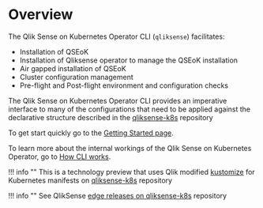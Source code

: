 # Overview

The Qlik Sense on Kubernetes Operator CLI (`qliksense`)  facilitates:

- Installation of QSEoK
- Installation of Qliksense operator to manage the QSEoK installation
- Air gapped installation of QSEoK
- Cluster configuration management
- Pre-flight and Post-flight environment and configuration checks

The Qlik Sense on Kubernetes Operator CLI provides an imperative interface to many of the configurations that need to be applied against the declarative structure described in the [qliksense-k8s](https://github.com/qlik-oss/qliksense-k8s) repository

To get start quickly go to the [Getting Started page](getting_started.md).

To learn more about the internal workings of the Qlik Sense on Kubernetes Operator, go to [How CLI works](concepts.md).

!!! info ""
    This is a technology preview that uses Qlik modified [kustomize](https://github.com/qlik-oss/kustomize) for Kubernetes manifests on [qliksense-k8s](https://github.com/qlik-oss/qliksense-k8s) repository


!!! info ""
    See QlikSense [edge releases on qliksense-k8s](https://github.com/qlik-oss/qliksense-k8s/releases) repository
